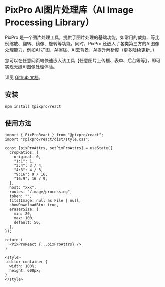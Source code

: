 # PixPro AI图片处理库（AI Image Processing Library）

PixPro 是一个图片处理工具，提供了图片处理的基础功能，如常用的裁剪、等比例缩放、翻转、镜像、旋转等功能。同时，PixPro 还嵌入了各类第三方的AI图像处理能力，例如AI 扩图、AI擦除、AI去背景、AI提升解析度（更多陆续更新..）

您可以在任意网页端快速嵌入该工具【任意图片上传框、表单、后台等等】，即可实现无缝AI图像处理体验。

详见 [Github 文档](https://github.com/lambortao/PixPro)。

## 安装

```bash
npm install @pixpro/react
```

## 使用方法
```tsx
import { PixProReact } from "@pixpro/react";
import "@pixpro/react/dist/style.css";

const [pixProAttrs, setPixProAttrs] = useState({
  cropRatios: {
    original: 0,
    "1:1": 1,
    "3:4": 3 / 4,
    "4:3": 4 / 3,
    "9:16": 9 / 16,
    "16:9": 16 / 9,
  },
  host: "xxx",
  routes: "/image/processing",
  token: "",
  fitstImage: null as File | null,
  showDownloadBtn: true,
  eraserSize: {
    min: 20,
    max: 100,
    default: 50,
  },
});

return (
  <PixProReact {...pixProAttrs} />
)

<style>
.editor-container {
  width: 100%;
  height: 600px;
}
</style>
```
